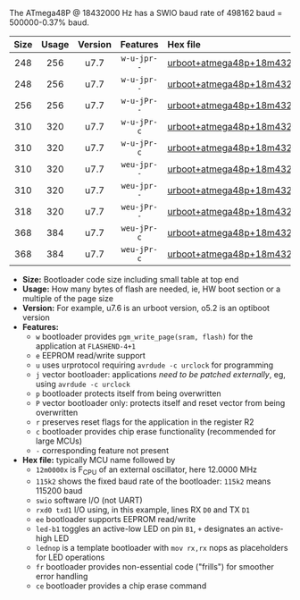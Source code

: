 The ATmega48P @ 18432000 Hz has a SWIO baud rate of 498162 baud = 500000-0.37% baud.

|Size|Usage|Version|Features|Hex file|
|:-:|:-:|:-:|:-:|:--|
|248|256|u7.7|`w-u-jpr--`|[urboot+atmega48p+18m4320x++500k0_swio_rxd0_txd1_led+b5.hex](https://raw.githubusercontent.com/stefanrueger/urboot.hex/main/mcus/atmega48p/external_oscillator/fcpu+18m4320_Hz/br++500k0_bps/urboot+atmega48p+18m4320x++500k0_swio_rxd0_txd1_led+b5.hex)|
|248|256|u7.7|`w-u-jpr--`|[urboot+atmega48p+18m4320x++500k0_swio_rxd0_txd1_lednop.hex](https://raw.githubusercontent.com/stefanrueger/urboot.hex/main/mcus/atmega48p/external_oscillator/fcpu+18m4320_Hz/br++500k0_bps/urboot+atmega48p+18m4320x++500k0_swio_rxd0_txd1_lednop.hex)|
|256|256|u7.7|`w-u-jPr--`|[urboot+atmega48p+18m4320x++500k0_swio_rxd0_txd1.hex](https://raw.githubusercontent.com/stefanrueger/urboot.hex/main/mcus/atmega48p/external_oscillator/fcpu+18m4320_Hz/br++500k0_bps/urboot+atmega48p+18m4320x++500k0_swio_rxd0_txd1.hex)|
|310|320|u7.7|`w-u-jPr-c`|[urboot+atmega48p+18m4320x++500k0_swio_rxd0_txd1_led+b5_fr_ce.hex](https://raw.githubusercontent.com/stefanrueger/urboot.hex/main/mcus/atmega48p/external_oscillator/fcpu+18m4320_Hz/br++500k0_bps/urboot+atmega48p+18m4320x++500k0_swio_rxd0_txd1_led+b5_fr_ce.hex)|
|310|320|u7.7|`w-u-jPr-c`|[urboot+atmega48p+18m4320x++500k0_swio_rxd0_txd1_lednop_fr_ce.hex](https://raw.githubusercontent.com/stefanrueger/urboot.hex/main/mcus/atmega48p/external_oscillator/fcpu+18m4320_Hz/br++500k0_bps/urboot+atmega48p+18m4320x++500k0_swio_rxd0_txd1_lednop_fr_ce.hex)|
|310|320|u7.7|`weu-jpr--`|[urboot+atmega48p+18m4320x++500k0_swio_rxd0_txd1_ee_led+b5.hex](https://raw.githubusercontent.com/stefanrueger/urboot.hex/main/mcus/atmega48p/external_oscillator/fcpu+18m4320_Hz/br++500k0_bps/urboot+atmega48p+18m4320x++500k0_swio_rxd0_txd1_ee_led+b5.hex)|
|310|320|u7.7|`weu-jpr--`|[urboot+atmega48p+18m4320x++500k0_swio_rxd0_txd1_ee_lednop.hex](https://raw.githubusercontent.com/stefanrueger/urboot.hex/main/mcus/atmega48p/external_oscillator/fcpu+18m4320_Hz/br++500k0_bps/urboot+atmega48p+18m4320x++500k0_swio_rxd0_txd1_ee_lednop.hex)|
|318|320|u7.7|`weu-jPr--`|[urboot+atmega48p+18m4320x++500k0_swio_rxd0_txd1_ee.hex](https://raw.githubusercontent.com/stefanrueger/urboot.hex/main/mcus/atmega48p/external_oscillator/fcpu+18m4320_Hz/br++500k0_bps/urboot+atmega48p+18m4320x++500k0_swio_rxd0_txd1_ee.hex)|
|368|384|u7.7|`weu-jPr-c`|[urboot+atmega48p+18m4320x++500k0_swio_rxd0_txd1_ee_led+b5_fr_ce.hex](https://raw.githubusercontent.com/stefanrueger/urboot.hex/main/mcus/atmega48p/external_oscillator/fcpu+18m4320_Hz/br++500k0_bps/urboot+atmega48p+18m4320x++500k0_swio_rxd0_txd1_ee_led+b5_fr_ce.hex)|
|368|384|u7.7|`weu-jPr-c`|[urboot+atmega48p+18m4320x++500k0_swio_rxd0_txd1_ee_lednop_fr_ce.hex](https://raw.githubusercontent.com/stefanrueger/urboot.hex/main/mcus/atmega48p/external_oscillator/fcpu+18m4320_Hz/br++500k0_bps/urboot+atmega48p+18m4320x++500k0_swio_rxd0_txd1_ee_lednop_fr_ce.hex)|

- **Size:** Bootloader code size including small table at top end
- **Usage:** How many bytes of flash are needed, ie, HW boot section or a multiple of the page size
- **Version:** For example, u7.6 is an urboot version, o5.2 is an optiboot version
- **Features:**
  + `w` bootloader provides `pgm_write_page(sram, flash)` for the application at `FLASHEND-4+1`
  + `e` EEPROM read/write support
  + `u` uses urprotocol requiring `avrdude -c urclock` for programming
  + `j` vector bootloader: applications *need to be patched externally*, eg, using `avrdude -c urclock`
  + `p` bootloader protects itself from being overwritten
  + `P` vector bootloader only: protects itself and reset vector from being overwritten
  + `r` preserves reset flags for the application in the register R2
  + `c` bootloader provides chip erase functionality (recommended for large MCUs)
  + `-` corresponding feature not present
- **Hex file:** typically MCU name followed by
  + `12m0000x` is F<sub>CPU</sub> of an external oscillator, here 12.0000 MHz
  + `115k2` shows the fixed baud rate of the bootloader: `115k2` means 115200 baud
  + `swio` software I/O (not UART)
  + `rxd0 txd1` I/O using, in this example, lines RX `D0` and TX `D1`
  + `ee` bootloader supports EEPROM read/write
  + `led-b1` toggles an active-low LED on pin `B1`, `+` designates an active-high LED
  + `lednop` is a template bootloader with `mov rx,rx` nops as placeholders for LED operations
  + `fr` bootloader provides non-essential code ("frills") for smoother error handling
  + `ce` bootloader provides a chip erase command
